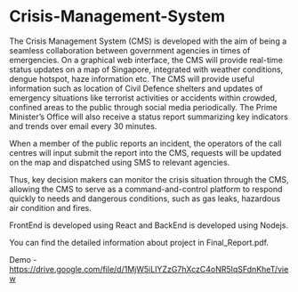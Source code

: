# Crisis-Management-System

The Crisis Management System (CMS) is developed with the aim of being a seamless collaboration between government agencies in times of emergencies. On a graphical web interface, the CMS will provide real-time status updates on a map of Singapore, integrated with weather conditions, dengue hotspot, haze information etc. The CMS will provide useful information such as location of Civil Defence shelters and updates of emergency situations like terrorist activities or accidents within crowded, confined areas to the public through social media periodically. The Prime Minister’s Office will also receive a status report summarizing key indicators and trends over email every 30 minutes.

When a member of the public reports an incident, the operators of the call centres will input submit the report into the CMS, requests will be updated on the map and dispatched using SMS to relevant agencies.

Thus, key decision makers can monitor the crisis situation through the CMS, allowing the CMS to serve as a command-and-control platform to respond quickly to needs and dangerous conditions, such as gas leaks, hazardous air condition and fires.

FrontEnd is developed using React and BackEnd is developed using Nodejs.

You can find the detailed information about project in Final_Report.pdf.

Demo - https://drive.google.com/file/d/1MjW5iLIYZzG7hXczC4oNR5IqSFdnKheT/view
